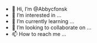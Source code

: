 - 👋 Hi, I’m @Abbycfonsk
- 👀 I’m interested in ...
- 🌱 I’m currently learning ...
- 💞️ I’m looking to collaborate on ...
- 📫 How to reach me ...

<!---
Abbycfonsk/Abbycfonsk is a ✨ special ✨ repository because its `README.md` (this file) appears on your GitHub profile.
You can click the Preview link to take a look at your changes.
--->
